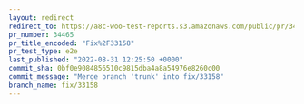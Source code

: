 ```yaml
---
layout: redirect
redirect_to: https://a8c-woo-test-reports.s3.amazonaws.com/public/pr/34465/e2e/index.html
pr_number: 34465
pr_title_encoded: "Fix%2F33158"
pr_test_type: e2e
last_published: "2022-08-31 12:25:50 +0000"
commit_sha: 0bf0e9084856510c9815dba4a8a54976e8260c00
commit_message: "Merge branch 'trunk' into fix/33158"
branch_name: fix/33158
---
```

